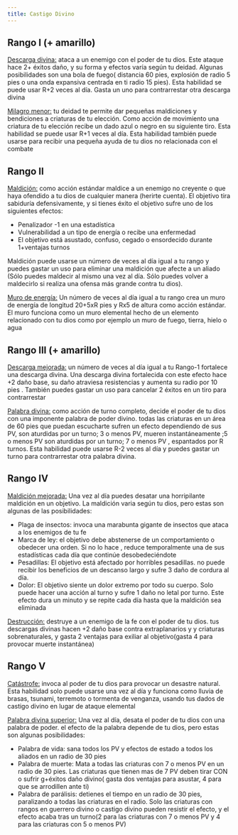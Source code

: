 ```yaml
---
title: Castigo Divino
---
```


## Rango I (+ amarillo)

<u>Descarga divina:</u></u> ataca a un enemigo con el poder de tu dios. Este ataque hace 2+ éxitos daño, y su forma y efectos varía según tu deidad. Algunas posibilidades son una bola de fuego( distancia 60 pies, explosión de radio 5 pies o una onda expansiva centrada en ti radio 15 pies). Esta habilidad se puede usar R+2 veces al día. Gasta un uno para contrarrestar otra descarga divina

<u>Milagro menor:</u></u> tu deidad te permite dar pequeñas maldiciones y bendiciones a criaturas de tu elección. Como acción de movimiento una criatura de tu elección recibe un dado azul o negro en su siguiente tiro. Esta habilidad se puede usar  R+1 veces al día. Esta habilidad también puede usarse para recibir una pequeña ayuda de tu dios no relacionada con el combate

## Rango II

<u>Maldición:</u></u> como acción estándar maldice a un enemigo no creyente o que haya ofendido a tu dios de cualquier manera (herirte cuenta). El objetivo tira sabiduría defensivamente, y si tienes éxito el objetivo sufre uno de los siguientes efectos:

- Penalizador -1 en una estadística
- Vulnerabilidad a un tipo de energía o recibe una enfermedad
- El objetivo está asustado, confuso, cegado o ensordecido durante 1+ventajas turnos

Maldición puede usarse un número de veces al día igual a tu rango y puedes gastar un uso para eliminar una maldición que afecte a un aliado (Sólo puedes maldecir al mismo una vez al día. Sólo puedes volver a maldecirlo si realiza una ofensa más grande contra tu dios).

<u>Muro de energía:</u></u> Un número de veces al día igual a tu rango crea un muro de energía de longitud 20+5xR pies y Rx5 de altura como acción estándar. El muro funciona como un muro elemental hecho de un elemento relacionado con tu dios como por ejemplo  un muro de fuego, tierra, hielo o agua

## Rango III (+ amarillo)

<u>Descarga mejorada:</u></u> un número de veces al día igual a tu Rango-1 fortalece una descarga divina. Una descarga divina fortalecida con este efecto hace +2 daño base, su daño atraviesa resistencias y aumenta su radio por 10 pies . También puedes gastar un uso para cancelar 2 éxitos  en un tiro para contrarrestar

<u>Palabra divina:</u></u> como acción de turno completo, decide el poder de tu dios con una imponente palabra de poder divino. todas las criaturas  en un área de 60 pies que puedan escucharte sufren un efecto dependiendo de sus PV, son aturdidas por un turno; 3 o menos PV, mueren instantáneamente ;5 o menos PV son aturdidas por un turno; 7 o menos PV , espantados por R turnos. Esta habilidad puede usarse R-2 veces al día y puedes gastar un turno para contrarrestar otra palabra divina.

## Rango IV

<u>Maldición mejorada:</u></u> Una vez al día puedes desatar una horripilante maldición en un objetivo. La maldición varia según tu dios, pero estas son algunas de las posibilidades:

- Plaga de insectos: invoca una marabunta gigante de insectos que ataca a los enemigos de tu fe
- Marca de ley: el objetivo debe abstenerse  de un comportamiento o obedecer una orden. Si no lo hace , reduce temporalmente una de sus estadísticas cada día  que continúe desobedeciéndote
- Pesadillas: El objetivo está afectado por horribles pesadillas. no puede recibir los beneficios de un descanso largo y sufre 3 daño de cordura al día.
- Dolor: El objetivo siente un dolor extremo por todo su cuerpo. Solo puede hacer una acción al turno y sufre 1 daño no letal por turno. Este efecto dura un minuto  y se repite cada día hasta que la maldición sea eliminada

<u>Destrucción:</u> destruye a un enemigo de la fe con el poder de tu dios. tus descargas divinas hacen +2 daño base contra extraplanarios y y criaturas sobrenaturales, y gasta 2 ventajas para exiliar al objetivo(gasta 4 para provocar muerte instantánea)

## Rango V

<u>Catástrofe:</u></u> invoca al poder de tu dios para provocar un desastre natural. Esta habilidad solo puede usarse una vez al día y funciona como lluvia de brasas, tsunami, terremoto o tormenta de venganza, usando tus dados de castigo divino en lugar de ataque elemental

<u>Palabra divina superior:</u> Una vez al día, desata el poder de tu dios con una palabra de poder. el efecto de la palabra depende de tu dios, pero estas son algunas posibilidades:

- Palabra de vida: sana todos los PV y efectos de estado a todos los aliados en un radio de 30 pies
- Palabra de muerte: Mata a todas las criaturas con 7 o menos PV en un radio de 30 pies. Las criaturas que tienen mas de 7 PV deben tirar CON o sufrir g+éxitos daño divino( gasta dos ventajas para asustar, 4 para que se arrodillen ante ti)
- Palabra de parálisis: detienes el tiempo en un radio de 30 pies, paralizando a todas las criaturas en el radio. Solo las criaturas con rangos en guerrero divino o castigo divino pueden resistir el efecto, y el efecto acaba tras un turno(2 para las criaturas con 7 o menos PV y 4 para las criaturas con 5 o menos PV)